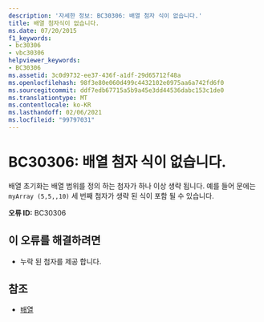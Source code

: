 ```yaml
---
description: '자세한 정보: BC30306: 배열 첨자 식이 없습니다.'
title: 배열 첨자식이 없습니다.
ms.date: 07/20/2015
f1_keywords:
- bc30306
- vbc30306
helpviewer_keywords:
- BC30306
ms.assetid: 3c0d9732-ee37-436f-a1df-29d65712f48a
ms.openlocfilehash: 98f3e80e060d499c4432102e0975aa6a742fd6f0
ms.sourcegitcommit: ddf7edb67715a5b9a45e3dd44536dabc153c1de0
ms.translationtype: MT
ms.contentlocale: ko-KR
ms.lasthandoff: 02/06/2021
ms.locfileid: "99797031"
---
```

# <a name="bc30306-array-subscript-expression-missing"></a>BC30306: 배열 첨자 식이 없습니다.

배열 초기화는 배열 범위를 정의 하는 첨자가 하나 이상 생략 됩니다. 예를 들어 문에는 `myArray (5,5,,10)` 세 번째 첨자가 생략 된 식이 포함 될 수 있습니다.

 **오류 ID:** BC30306

## <a name="to-correct-this-error"></a>이 오류를 해결하려면

- 누락 된 첨자를 제공 합니다.

## <a name="see-also"></a>참조

- [배열](../../programming-guide/language-features/arrays/index.md)

